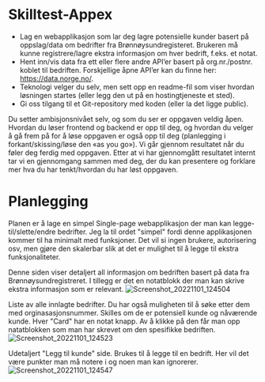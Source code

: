 # Skilltest-Appex

* Lag en webapplikasjon som lar deg lagre potensielle kunder basert på oppslag/data om bedrifter fra Brønnøysundregisteret. Brukeren må kunne registrere/lagre ekstra informasjon om hver bedrift, f.eks. et notat.
* Hent inn/vis data fra ett eller flere andre API’er basert på org.nr./postnr. koblet til bedriften. Forskjellige åpne API’er kan du finne her: https://data.norge.no/.
* Teknologi velger du selv, men sett opp en readme-fil som viser hvordan løsningen startes (eller legg den ut på en hostingtjeneste et sted).
* Gi oss tilgang til et Git-repository med koden (eller la det ligge public). 

Du setter ambisjonsnivået selv, og som du ser er oppgaven veldig åpen. Hvordan du løser frontend og backend er opp til deg, og hvordan du velger å gå frem på for å løse oppgaven er også opp til deg (planlegging i forkant/skissing/løse den «as you go»). Vi går gjennom resultatet når du føler deg ferdig med oppgaven. Etter at vi har gjennomgått resultatet internt tar vi en gjennomgang sammen med deg, der du kan presentere og forklare mer hva du har tenkt/hvordan du har løst oppgaven.

# Planlegging

Planen er å lage en simpel Single-page webapplikasjon der man kan legge-til/slette/endre bedrifter. Jeg la til ordet "simpel" fordi denne applikasjonen kommer til ha minimalt med funksjoner. Det vil si ingen brukere, autorisering osv, men gjøre den skalerbar slik at det er mulighet til å legge til ekstra funksjonaliteter.

Denne siden viser detaljert all informasjon om bedriften basert på data fra Brønnøysundregistreret. I tillegg er det en notatblokk der man kan skrive ekstra informasjon som er relevant.
![Screenshot_20221101_124504](https://user-images.githubusercontent.com/42601584/199226385-aa17fa33-64b5-47fd-8338-0ee3415456e2.png)

Liste av alle innlagte bedrifter. Du har også muligheten til å søke etter dem med orginasasjonsnummer. Skilles om de er potensiell kunde og nåværende kunde. Hver "Card" har en notat knapp. Av å klikke på den får man opp natatblokken som man har skrevet om den spesifikke bedriften.
![Screenshot_20221101_124523](https://user-images.githubusercontent.com/42601584/199226408-b00f1b18-148d-4082-844d-665b95795090.png)

Udetaljert "Legg til kunde" side. Brukes til å legge til en bedrift. Her vil det være punkter man må notere i og noen man kan ignorerer.
![Screenshot_20221101_124547](https://user-images.githubusercontent.com/42601584/199226420-1b30bfeb-503b-47c0-9f11-66376fc90423.png)
